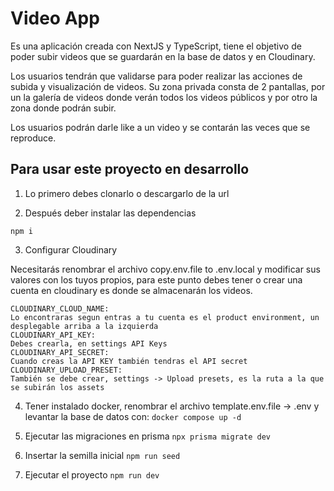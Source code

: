 # Video App

Es una aplicación creada con NextJS y TypeScript, tiene el objetivo de poder subir videos que se guardarán en la base de datos y en Cloudinary.

Los usuarios tendrán que validarse para poder realizar las acciones de subida y visualización de videos. Su zona privada consta de 2 pantallas, por un la galería de videos donde verán todos los videos públicos y por otro la zona donde podrán subir.

Los usuarios podrán darle like a un video y se contarán las veces que se reproduce.

## Para usar este proyecto en desarrollo

1. Lo primero debes clonarlo o descargarlo de la url

2. Después deber instalar las dependencias
```
npm i
```
3. Configurar Cloudinary

Necesitarás renombrar el archivo copy.env.file to .env.local y modificar sus valores con los tuyos propios, para este punto debes tener o crear una cuenta en cloudinary es donde se almacenarán los videos.

```
CLOUDINARY_CLOUD_NAME:
Lo encontraras segun entras a tu cuenta es el product environment, un desplegable arriba a la izquierda
CLOUDINARY_API_KEY:
Debes crearla, en settings API Keys 
CLOUDINARY_API_SECRET:
Cuando creas la API KEY también tendras el API secret
CLOUDINARY_UPLOAD_PRESET:
También se debe crear, settings -> Upload presets, es la ruta a la que se subirán los assets
```

4. Tener instalado docker, renombrar el archivo template.env.file -> .env y levantar la base de datos con:
```docker compose up -d```

5. Ejecutar las migraciones en prisma
```npx prisma migrate dev```

6. Insertar la semilla inicial
```npm run seed```

10. Ejecutar el proyecto
```npm run dev```
